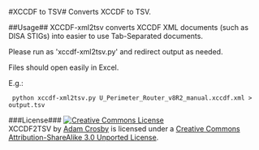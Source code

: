 #XCCDF to TSV#
Converts XCCDF to TSV.

##Usage##
XCCDF-xml2tsv converts XCCDF XML documents (such as DISA STIGs) into easier to use Tab-Separated documents.

Please run as 'xccdf-xml2tsv.py' <filename> and redirect output as needed.

Files should open easily in Excel.

E.g.:  

     python xccdf-xml2tsv.py U_Perimeter_Router_v8R2_manual.xccdf.xml > output.tsv


###License###
<a rel="license" href="http://creativecommons.org/licenses/by-sa/3.0/deed.en_US"><img alt="Creative Commons License" style="border-width:0" src="http://i.creativecommons.org/l/by-sa/3.0/80x15.png" /></a><br /><span xmlns:dct="http://purl.org/dc/terms/" href="http://purl.org/dc/dcmitype/Text" property="dct:title" rel="dct:type">XCCDF2TSV</span> by <a xmlns:cc="http://creativecommons.org/ns#" href="https://github.com/adamcrosby/xccdf2tsv" property="cc:attributionName" rel="cc:attributionURL">Adam Crosby</a> is licensed under a <a rel="license" href="http://creativecommons.org/licenses/by-sa/3.0/deed.en_US">Creative Commons Attribution-ShareAlike 3.0 Unported License</a>.

